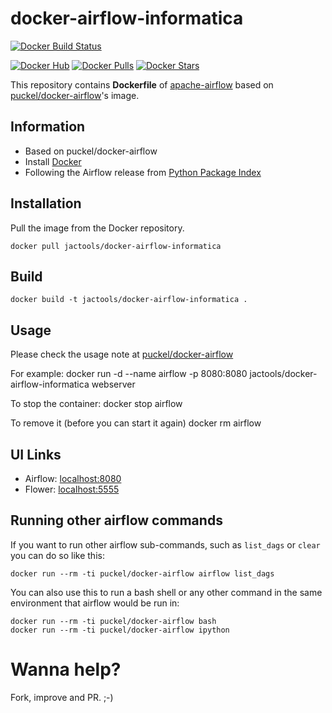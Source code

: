 # docker-airflow-informatica
[![Docker Build Status](https://img.shields.io/docker/cloud/build/jactools/docker-airflow-informatica.svg)]()

[![Docker Hub](https://img.shields.io/badge/docker-ready-blue.svg)](https://hub.docker.com/r/jactools/docker-airflow-informatica/)
[![Docker Pulls](https://img.shields.io/docker/pulls/jactools/docker-airflow-informatica.svg)]()
[![Docker Stars](https://img.shields.io/docker/stars/jactools/docker-airflow-informatica.svg)]()

This repository contains **Dockerfile** of [apache-airflow](https://github.com/apache/incubator-airflow) based on [puckel/docker-airflow](https://hub.docker.com/r/puckel/docker-airflow)'s image.

## Information

* Based on puckel/docker-airflow 
* Install [Docker](https://www.docker.com/)
* Following the Airflow release from [Python Package Index](https://pypi.python.org/pypi/apache-airflow)

## Installation

Pull the image from the Docker repository.

    docker pull jactools/docker-airflow-informatica

## Build

    docker build -t jactools/docker-airflow-informatica .

## Usage

Please check the usage note at [puckel/docker-airflow](https://github.com/puckel/docker-airflow)

For example:
    docker run -d --name airflow -p 8080:8080 jactools/docker-airflow-informatica webserver

To stop the container:
    docker stop airflow

To remove it (before you can start it again)
    docker rm airflow

## UI Links

- Airflow: [localhost:8080](http://localhost:8080/)
- Flower: [localhost:5555](http://localhost:5555/)


## Running other airflow commands

If you want to run other airflow sub-commands, such as `list_dags` or `clear` you can do so like this:

    docker run --rm -ti puckel/docker-airflow airflow list_dags

You can also use this to run a bash shell or any other command in the same environment that airflow would be run in:

    docker run --rm -ti puckel/docker-airflow bash
    docker run --rm -ti puckel/docker-airflow ipython

# Wanna help?

Fork, improve and PR. ;-)
